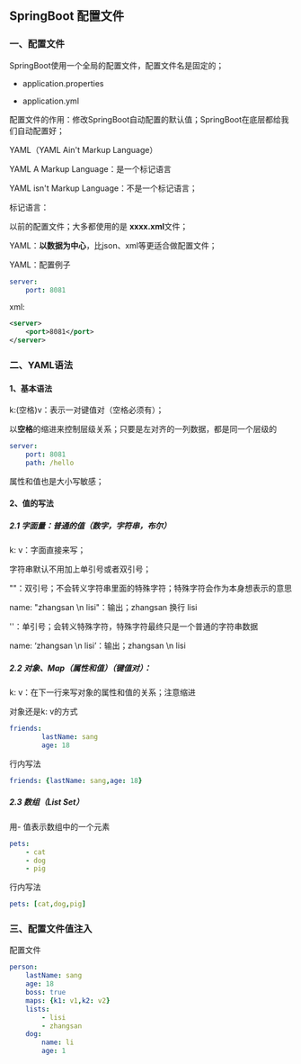 ## SpringBoot 配置文件

### 一、配置文件

SpringBoot使用一个全局的配置文件，配置文件名是固定的； 

- application.properties 

- application.yml 

配置文件的作用：修改SpringBoot自动配置的默认值；SpringBoot在底层都给我们自动配置好； 

YAML（YAML Ain't Markup Language） 

YAML A Markup Language：是一个标记语言 

YAML isn't Markup Language：不是一个标记语言； 

标记语言： 

以前的配置文件；大多都使用的是 **xxxx.xml**文件； 

YAML：**以数据为中心**，比json、xml等更适合做配置文件； 

YAML：配置例子

```yaml
server:
	port: 8081
```

xml:

```xml
<server> 
    <port>8081</port> 
</server>
```

### 二、YAML语法

#### 1、基本语法

k:(空格)v：表示一对键值对（空格必须有）； 

以**空格**的缩进来控制层级关系；只要是左对齐的一列数据，都是同一个层级的

```yaml
server: 
	port: 8081
	path: /hello
```

属性和值也是大小写敏感； 

#### 2、值的写法

##### 2.1 **字面量：普通的值（数字，字符串，布尔）**

k: v：字面直接来写； 

字符串默认不用加上单引号或者双引号； 

""：双引号；不会转义字符串里面的特殊字符；特殊字符会作为本身想表示的意思 

name: "zhangsan \n lisi"：输出；zhangsan 换行 lisi 

''：单引号；会转义特殊字符，特殊字符最终只是一个普通的字符串数据 

name: ‘zhangsan \n lisi’：输出；zhangsan \n lisi 

##### 2.2 对象、Map（属性和值）（键值对）：

k: v：在下一行来写对象的属性和值的关系；注意缩进 

对象还是k: v的方式 

```yaml
friends:
		lastName: sang
		age: 18
```

行内写法

```yaml
friends: {lastName: sang,age: 18}
```

##### 2.3 数组（List Set）

用- 值表示数组中的一个元素 

```yaml
pets:
	- cat
	- dog
	- pig
```

行内写法

```yaml
pets: [cat,dog,pig]
```

### 三、配置文件值注入

配置文件 

```yaml
person:
	lastName: sang
	age: 18
	boss: true
	maps: {k1: v1,k2: v2}
	lists:
		- lisi
		- zhangsan
	dog:
		name: li
		age: 1
```







